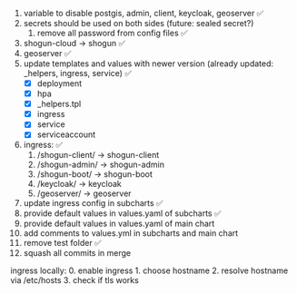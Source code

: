 1. variable to disable postgis, admin, client, keycloak, geoserver ✅
2. secrets should be used on both sides (future: sealed secret?)
   1. remove all password from config files ✅
3. shogun-cloud -> shogun ✅
4. geoserver ✅
5. update templates and values with newer version (already updated: _helpers, ingress, service) ✅
    - [x] deployment
    - [x] hpa
    - [x] _helpers.tpl
    - [x] ingress
    - [x] service
    - [x] serviceaccount
5. ingress: ✅
   1. /shogun-client/ -> shogun-client
   2. /shogun-admin/ -> shogun-admin
   3. /shogun-boot/ -> shogun-boot
   4. /keycloak/ -> keycloak
   5. /geoserver/ -> geoserver
6. update ingress config in subcharts ✅
7. provide default values in values.yaml of subcharts ✅
8. provide default values in values.yaml of main chart
9. add comments to values.yml in subcharts and main chart
10. remove test folder ✅
11. squash all commits in merge

ingress locally:
    0. enable ingress
    1. choose hostname
    2. resolve hostname via /etc/hosts
    3. check if tls works

